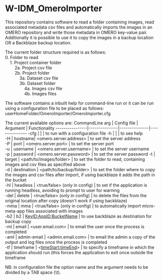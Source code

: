 # W-IDM_OmeroImporter
This repository contains software to read a folder containing images, read associated metadata csv files and automatically imports the images in an OMERO repository and write those metadata in OMERO key-value pair.  
Additionally it is possible to use it to copy the images in a backup location OR a Backblaze backup location.

The current folder structure required is as follows:  
0. Folder to read  
&nbsp;&nbsp;&nbsp;&nbsp;1. Project container folder  
&nbsp;&nbsp;&nbsp;&nbsp;&nbsp;&nbsp;&nbsp;&nbsp;2a. Project csv file  
&nbsp;&nbsp;&nbsp;&nbsp;&nbsp;&nbsp;&nbsp;&nbsp;2b. Project folder  
&nbsp;&nbsp;&nbsp;&nbsp;&nbsp;&nbsp;&nbsp;&nbsp;&nbsp;&nbsp;&nbsp;&nbsp;3a. Dataset csv file  
&nbsp;&nbsp;&nbsp;&nbsp;&nbsp;&nbsp;&nbsp;&nbsp;&nbsp;&nbsp;&nbsp;&nbsp;3b. Dataset folder  
&nbsp;&nbsp;&nbsp;&nbsp;&nbsp;&nbsp;&nbsp;&nbsp;&nbsp;&nbsp;&nbsp;&nbsp;&nbsp;&nbsp;&nbsp;&nbsp;4a. Images csv file  
&nbsp;&nbsp;&nbsp;&nbsp;&nbsp;&nbsp;&nbsp;&nbsp;&nbsp;&nbsp;&nbsp;&nbsp;&nbsp;&nbsp;&nbsp;&nbsp;4b. Images files  

The software contains a inbuilt help for command-line run or it can be run using a configuration file to be placed as follows:   userHomeFolder/OmeroImporter/OmeroImporter.cfg  

The current available options are:
CommandLine arg | Config file | Argument | Functionality
----------------|---------------|---------------|---------------
-cfg | | | to run with a configuration file
-h | | | to see help  
-H | hostname| <omero.server.address> | to set the server address  
-P | port | <omero.server.port> | to set the server port  
-u | username | <omero.server.username> | to set the server username  
-p | password | <omero.server.password> | to set the server password 
-t | target | <path/to/images/folder> | to set the folder to read, containing images and csv files as specified above  
-d | destination | <path/to/backup/folder> | to set the folder where to copy the images and csv files after import, if using backblaze it adds the path in the bucket  
-hl | headless | <true/false> (only in config) | to set if the application is running headless, avoiding to prompt to user for warning  
-del | delete | <true/false> (only in config) | to delete the files from the original location after copy (doesn't work if using backblaze)  
-mma | mma | <true/false> (only in config) | to automatically import micro-meta-app files associated with images  
-b2 | b2 | <KeyID:AppID:BucketName> | to use backblaze as destination for backup copy  
-ml | email | <user.email.com> | to email the user once the process is completed  
-aml | admin-email | <admin.email.com> | to email the admin a copy of the output and log files once the process is completed  
-tf | timeframe | <<timeStart:timeEnd>> | to specify a timeframe in which the application should run (this forces the application to exit once outside the timeframe

NB: in configuration file the option name and the argument needs to be divided by a TAB space (\t).  

